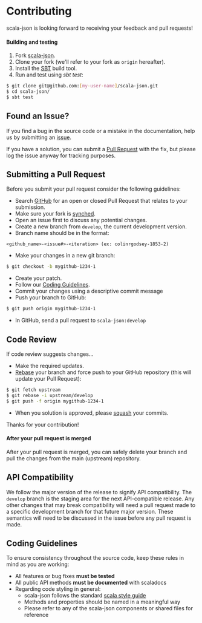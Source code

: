 # Contributing
scala-json is looking forward to receiving your feedback and pull requests!

#### Building and testing
1. Fork [scala-json](https://github.com/MediaMath/scala-json). 
1. Clone your fork (we'll refer to your fork as `origin` hereafter). 
1. Install the [SBT](http://www.scala-sbt.org/) build tool. 
1. Run and test using *sbt test*:

```bash
$ git clone git@github.com:[my-user-name]/scala-json.git
$ cd scala-json/
$ sbt test
  ```

## <a name="issue"></a>Found an Issue?
If you find a bug in the source code or a mistake in the documentation, help us by
submitting an [issue](https://github.com/MediaMath/scala-json/issues).

If you have a solution, you can submit a [Pull Request](#pr) with the fix, but please log the issue anyway for tracking purposes.

## <a name="pr"></a>Submitting a Pull Request
Before you submit your pull request consider the following guidelines:

* Search [GitHub](https://github.com/MediaMath/scala-json/pulls) for an open or closed Pull Request that relates to your submission.
* Make sure your fork is [synched](https://help.github.com/articles/syncing-a-fork/).
* Open an issue first to discuss any potential changes.
* Create a new branch from `develop`, the current development version.
* Branch name should be in the format:
```
<github_name>-<issue#>-<iteration> (ex: colinrgodsey-1853-2)
```
* Make your changes in a new git branch:
```bash
$ git checkout -b mygithub-1234-1
```
* Create your patch.
* Follow our [Coding Guidelines](#guidelines).
* Commit your changes using a descriptive commit message
* Push your branch to GitHub:
```bash
$ git push origin mygithub-1234-1
```
* In GitHub, send a pull request to `scala-json:develop`

## <a name="cr"></a>Code Review
If code review suggests changes...

* Make the required updates.
* [Rebase](https://help.github.com/articles/about-git-rebase/) your branch and force push to your GitHub repository (this will update your Pull Request):
```bash
$ git fetch upstream
$ git rebase -i upstream/develop
$ git push -f origin mygithub-1234-1
```
* When you solution is approved, please [squash](https://help.github.com/articles/about-git-rebase/) your commits.

Thanks for your contribution!

#### After your pull request is merged
After your pull request is merged, you can safely delete your branch and pull the changes
from the main (upstream) repository.

## <a name="compat"></a>API Compatibility
We follow the major version of the release to signify API compatibility. The `develop` branch is the staging area
for the next API-compatible release. Any other changes that may break compatibility will need a pull request made
to a specific development branch for that future major version. These semantics will need to be discussed in the issue
before any pull request is made.

## <a name="guidelines"></a>Coding Guidelines
To ensure consistency throughout the source code, keep these rules in mind as you are working:

* All features or bug fixes **must be tested**
* All public API methods **must be documented** with scaladocs
* Regarding code styling in general:
    * scala-json follows the standard [scala style guide](http://docs.scala-lang.org/style/)
    * Methods and properties should be named in a meaningful way
    * Please refer to any of the scala-json components or shared files for reference
